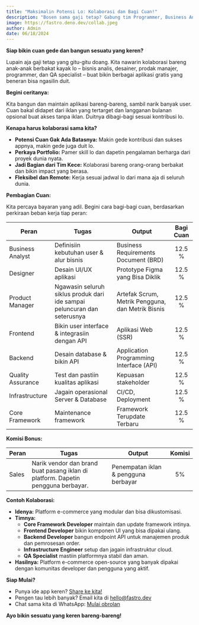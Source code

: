 ```yaml
---
title: "Maksimalin Potensi Lo: Kolaborasi dan Bagi Cuan!"
description: "Bosen sama gaji tetap? Gabung tim Programmer, Business Analyst, dan Designer kita buat bikin aplikasi keren dan bagi cuan! Temukan strategi profit-sharing yang bikin tim sukses bareng-bareng."
image: https://fastro.deno.dev/collab.jpeg
author: Admin
date: 06/18/2024
---
```


**Siap bikin cuan gede dan bangun sesuatu yang keren?**

Lupain aja gaji tetap yang gitu-gitu doang. Kita nawarin kolaborasi bareng
anak-anak berbakat kayak lo – bisnis analis, desainer, prodak manajer,
programmer, dan QA specialist – buat bikin berbagai aplikasi gratis yang beneran
bisa ngasilin duit.

**Begini ceritanya:**

Kita bangun dan maintain aplikasi bareng-bareng, sambil narik banyak user. Cuan
bakal didapet dari iklan yang tertarget dan langganan bulanan opsional buat
akses tanpa iklan. Duitnya dibagi-bagi sesuai kontribusi lo.

**Kenapa harus kolaborasi sama kita?**

- **Potensi Cuan Gak Ada Batasnya:** Makin gede kontribusi dan sukses appnya,
  makin gede juga duit lo.
- **Perkaya Portfolio:** Pamer skill lo dan dapetin pengalaman berharga dari
  proyek dunia nyata.
- **Jadi Bagian dari Tim Kece:** Kolaborasi bareng orang-orang berbakat dan
  bikin impact yang berasa.
- **Fleksibel dan Remote:** Kerja sesuai jadwal lo dari mana aja di seluruh
  dunia.

**Pembagian Cuan:**

Kita percaya bayaran yang adil. Begini cara bagi-bagi cuan, berdasarkan
perkiraan beban kerja tiap peran:

| Peran             | Tugas                                                                    | Output                                            | Bagi Cuan |
| ----------------- | ------------------------------------------------------------------------ | ------------------------------------------------- | :-------: |
| Business Analyst  | Definisiin kebutuhan user & alur bisnis                                  | Business Requirements Document (BRD)              |  12.5 %   |
| Designer          | Desain UI/UX aplikasi                                                    | Prototype Figma yang Bisa Diklik                  |  12.5 %   |
| Product Manager   | Ngawasin seluruh siklus produk dari ide sampai peluncuran dan seterusnya | Artefak Scrum, Metrik Pengguna, dan Metrik Bisnis |  12.5 %   |
| Frontend          | Bikin user interface & integrasiin dengan API                            | Aplikasi Web (SSR)                                |  12.5 %   |
| Backend           | Desain database & bikin API                                              | Application Programming Interface (API)           |  12.5 %   |
| Quality Assurance | Test dan pastiin kualitas aplikasi                                       | Kepuasan stakeholder                              |  12.5 %   |
| Infrastructure    | Jagain operasional Server & Database                                     | CI/CD, Deployment                                 |  12.5 %   |
| Core Framework    | Maintenance framework                                                    | Framework Terupdate Terbaru                       |  12.5 %   |

**Komisi Bonus:**

| Peran | Tugas                                                                            | Output                               | Komisi |
| ----- | -------------------------------------------------------------------------------- | ------------------------------------ | :----: |
| Sales | Narik vendor dan brand buat pasang iklan di platform. Dapetin pengguna berbayar. | Penempatan iklan & pengguna berbayar |   5%   |

**Contoh Kolaborasi:**

- **Idenya:** Platform e-commerce yang modular dan bisa dikustomisasi.
- **Timnya:**
  - **Core Framework Developer** maintain dan update framework intinya.
  - **Frontend Developer** bikin komponen UI yang bisa dipakai ulang.
  - **Backend Developer** bangun endpoint API untuk manajemen produk dan
    pemrosesan order.
  - **Infrastructure Engineer** setup dan jagain infrastruktur cloud.
  - **QA Specialist** mastiin platformnya stabil dan aman.
- **Hasilnya:** Platform e-commerce open-source yang banyak dipakai dengan
  komunitas developer dan pengguna yang aktif.

**Siap Mulai?**

- Punya ide app keren?
  [Share ke kita!](https://github.com/fastrodev/feedback/issues/new)
- Pengen tau lebih banyak? Email kita di
  [hello@fastro.dev](mailto:hello@fastro.dev)
- Chat sama kita di WhatsApp:
  [Mulai obrolan](https://api.whatsapp.com/send?phone=628121619781)

**Ayo bikin sesuatu yang keren bareng-bareng!**
